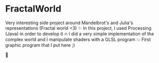 # FractalWorld
Very interesting side project around Mandelbrot's and Julia's representations (Fractal world <3) ✨
In this project, I used Processing (Java) in order to develop it 🔥
I did a very simple implementation of the complex world and I manipulate shaders with a GLSL program 💥
First graphic program that I put here ;)

👀
